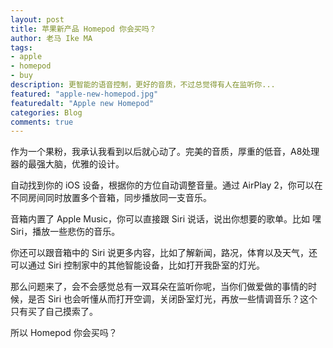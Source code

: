```yaml
---
layout: post
title: 苹果新产品 Homepod 你会买吗？
author: 老马 Ike MA
tags: 
- apple
- homepod
- buy
description: 更智能的语音控制，更好的音质，不过总觉得有人在监听你...
featured: "apple-new-homepod.jpg"
featuredalt: "Apple new Homepod"
categories: Blog
comments: true
---
```


作为一个果粉，我承认我看到以后就心动了。完美的音质，厚重的低音，A8处理器的最强大脑，优雅的设计。

自动找到你的 iOS 设备，根据你的方位自动调整音量。通过 AirPlay 2，你可以在不同房间同时放置多个音箱，同步播放同一支音乐。

音箱内置了 Apple Music，你可以直接跟 Siri 说话，说出你想要的歌单。比如 嘿 Siri，播放一些悲伤的音乐。

你还可以跟音箱中的 Siri 说更多内容，比如了解新闻，路况，体育以及天气，还可以通过 Siri 控制家中的其他智能设备，比如打开我卧室的灯光。

那么问题来了，会不会感觉总有一双耳朵在监听你呢，当你们做爱做的事情的时候，是否 Siri 也会听懂从而打开空调，关闭卧室灯光，再放一些情调音乐？这个只有买了自己摸索了。

所以 Homepod 你会买吗？